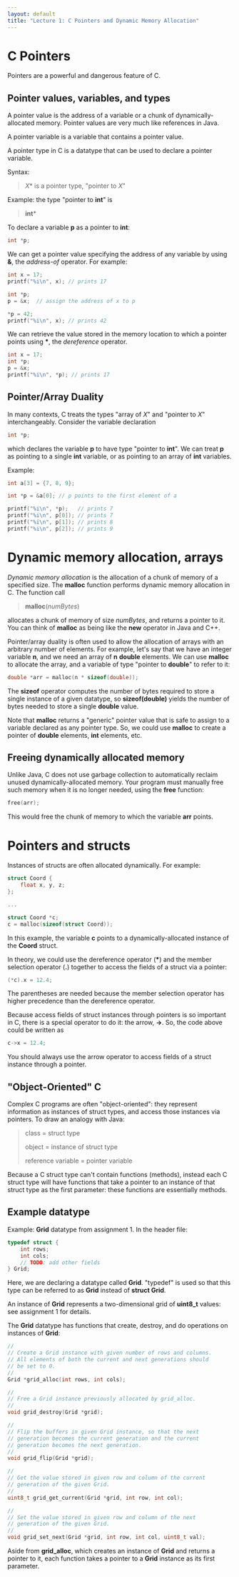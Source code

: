 ```yaml
---
layout: default
title: "Lecture 1: C Pointers and Dynamic Memory Allocation"
---
```


C Pointers
==========

Pointers are a powerful and dangerous feature of C.

Pointer values, variables, and types
------------------------------------

A pointer value is the address of a variable or a chunk of dynamically-allocated memory. Pointer values are very much like references in Java.

A pointer variable is a variable that contains a pointer value.

A pointer type in C is a datatype that can be used to declare a pointer variable.

Syntax:

> *X*&#x2A; is a pointer type, "pointer to *X*"

Example: the type "pointer to **int**" is

> **int**&#x2A;

To declare a variable **p** as a pointer to **int**:

```c
int *p;
```

We can get a pointer value specifying the address of any variable by using **&**, the *address-of* operator. For example:

```c
int x = 17;
printf("%i\n", x); // prints 17

int *p;
p = &x;  // assign the address of x to p

*p = 42;
printf("%i\n", x); // prints 42
```

We can retrieve the value stored in the memory location to which a pointer points using **&#x2A;**, the *dereference* operator.

```c
int x = 17;
int *p;
p = &x;
printf("%i\n", *p); // prints 17
```

Pointer/Array Duality
---------------------

In many contexts, C treats the types "array of *X*" and "pointer to *X*" interchangeably. Consider the variable declaration

```c
int *p;
```

which declares the variable **p** to have type "pointer to **int**". We can treat **p** as pointing to a single **int** variable, or as pointing to an array of **int** variables.

Example:

```c
int a[3] = {7, 8, 9};

int *p = &a[0]; // p points to the first element of a

printf("%i\n", *p);   // prints 7
printf("%i\n", p[0]); // prints 7
printf("%i\n", p[1]); // prints 8
printf("%i\n", p[2]); // prints 9
```

Dynamic memory allocation, arrays
=================================

*Dynamic memory allocation* is the allocation of a chunk of memory of a specified size. The **malloc** function performs dynamic memory allocation in C. The function call

> **malloc**(*numBytes*)

allocates a chunk of memory of size *numBytes*, and returns a pointer to it. You can think of **malloc** as being like the **new** operator in Java and C++.

Pointer/array duality is often used to allow the allocation of arrays with an arbitrary number of elements. For example, let's say that we have an integer variable **n**, and we need an array of **n** **double** elements. We can use **malloc** to allocate the array, and a variable of type "pointer to **double**" to refer to it:

```c
double *arr = malloc(n * sizeof(double));
```

The **sizeof** operator computes the number of bytes required to store a single instance of a given datatype, so **sizeof(double)** yields the number of bytes needed to store a single **double** value.

Note that **malloc** returns a "generic" pointer value that is safe to assign to a variable declared as any pointer type. So, we could use **malloc** to create a pointer of **double** elements, **int** elements, etc.

Freeing dynamically allocated memory
------------------------------------

Unlike Java, C does not use garbage collection to automatically reclaim unused dynamically-allocated memory. Your program must manually free such memory when it is no longer needed, using the **free** function:

```c
free(arr);
```

This would free the chunk of memory to which the variable **arr** points.

Pointers and structs
====================

Instances of structs are often allocated dynamically. For example:

```c
struct Coord {
    float x, y, z;
};

...

struct Coord *c;
c = malloc(sizeof(struct Coord));
```

In this example, the variable **c** points to a dynamically-allocated instance of the **Coord** struct.

In theory, we could use the dereference operator (**&#x2A;**) and the member selection operator (**.**) together to access the fields of a struct via a pointer:

```c
(*c).x = 12.4;
```

The parentheses are needed because the member selection operator has higher precedence than the dereference operator.

Because access fields of struct instances through pointers is so important in C, there is a special operator to do it: the arrow, **-\>**. So, the code above could be written as

```c
c->x = 12.4;
```

You should always use the arrow operator to access fields of a struct instance through a pointer.

"Object-Oriented" C
-------------------

Complex C programs are often "object-oriented": they represent information as instances of struct types, and access those instances via pointers. To draw an analogy with Java:

> class = struct type
>
> object = instance of struct type
>
> reference variable = pointer variable

Because a C struct type can't contain functions (methods), instead each C struct type will have functions that take a pointer to an instance of that struct type as the first parameter: these functions are essentially methods.

Example datatype
----------------

Example: **Grid** datatype from assignment 1. In the header file:

```c
typedef struct {
    int rows;
    int cols;
    // TODO: add other fields
} Grid;
```

Here, we are declaring a datatype called **Grid**. "typedef" is used so that this type can be referred to as **Grid** instead of **struct Grid**.

An instance of **Grid** represents a two-dimensional grid of **uint8\_t** values: see assignment 1 for details.

The **Grid** datatype has functions that create, destroy, and do operations on instances of **Grid**:

```c
//
// Create a Grid instance with given number of rows and columns.
// All elements of both the current and next generations should
// be set to 0.
//
Grid *grid_alloc(int rows, int cols);

//
// Free a Grid instance previously allocated by grid_alloc.
//
void grid_destroy(Grid *grid);

//
// Flip the buffers in given Grid instance, so that the next
// generation becomes the current generation and the current
// generation becomes the next generation.
//
void grid_flip(Grid *grid);

//
// Get the value stored in given row and column of the current
// generation of the given Grid.
//
uint8_t grid_get_current(Grid *grid, int row, int col);

//
// Set the value stored in given row and column of the next
// generation of the given Grid.
//
void grid_set_next(Grid *grid, int row, int col, uint8_t val);
```

Aside from **grid\_alloc**, which creates an instance of **Grid** and returns a pointer to it, each function takes a pointer to a **Grid** instance as its first parameter.
